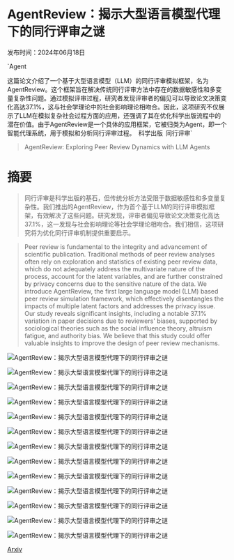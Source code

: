 # AgentReview：揭示大型语言模型代理下的同行评审之谜

发布时间：2024年06月18日

`Agent

这篇论文介绍了一个基于大型语言模型（LLM）的同行评审模拟框架，名为AgentReview。这个框架旨在解决传统同行评审方法中存在的数据敏感性和多变量复杂性问题。通过模拟评审过程，研究者发现评审者的偏见可以导致论文决策变化高达37.1%，这与社会学理论中的社会影响理论相吻合。因此，这项研究不仅展示了LLM在模拟复杂社会过程方面的应用，还强调了其在优化科学出版流程中的潜在价值。由于AgentReview是一个具体的应用框架，它被归类为Agent，即一个智能代理系统，用于模拟和分析同行评审过程。` `科学出版` `同行评审`

> AgentReview: Exploring Peer Review Dynamics with LLM Agents

# 摘要

> 同行评审是科学出版的基石，但传统分析方法受限于数据敏感性和多变量复杂性。我们推出的AgentReview，作为首个基于LLM的同行评审模拟框架，有效解决了这些问题。研究发现，评审者偏见导致论文决策变化高达37.1%，这一发现与社会影响理论等社会学理论相吻合。我们相信，这项研究将为优化同行评审机制提供重要启示。

> Peer review is fundamental to the integrity and advancement of scientific publication. Traditional methods of peer review analyses often rely on exploration and statistics of existing peer review data, which do not adequately address the multivariate nature of the process, account for the latent variables, and are further constrained by privacy concerns due to the sensitive nature of the data. We introduce AgentReview, the first large language model (LLM) based peer review simulation framework, which effectively disentangles the impacts of multiple latent factors and addresses the privacy issue. Our study reveals significant insights, including a notable 37.1% variation in paper decisions due to reviewers' biases, supported by sociological theories such as the social influence theory, altruism fatigue, and authority bias. We believe that this study could offer valuable insights to improve the design of peer review mechanisms.

![AgentReview：揭示大型语言模型代理下的同行评审之谜](../../../paper_images/2406.12708/x1.png)

![AgentReview：揭示大型语言模型代理下的同行评审之谜](../../../paper_images/2406.12708/x2.png)

![AgentReview：揭示大型语言模型代理下的同行评审之谜](../../../paper_images/2406.12708/x3.png)

![AgentReview：揭示大型语言模型代理下的同行评审之谜](../../../paper_images/2406.12708/x4.png)

![AgentReview：揭示大型语言模型代理下的同行评审之谜](../../../paper_images/2406.12708/x7.png)

![AgentReview：揭示大型语言模型代理下的同行评审之谜](../../../paper_images/2406.12708/x8.png)

![AgentReview：揭示大型语言模型代理下的同行评审之谜](../../../paper_images/2406.12708/x27.png)

![AgentReview：揭示大型语言模型代理下的同行评审之谜](../../../paper_images/2406.12708/x34.png)

![AgentReview：揭示大型语言模型代理下的同行评审之谜](../../../paper_images/2406.12708/x35.png)

![AgentReview：揭示大型语言模型代理下的同行评审之谜](../../../paper_images/2406.12708/x36.png)

![AgentReview：揭示大型语言模型代理下的同行评审之谜](../../../paper_images/2406.12708/x40.png)

![AgentReview：揭示大型语言模型代理下的同行评审之谜](../../../paper_images/2406.12708/x41.png)

![AgentReview：揭示大型语言模型代理下的同行评审之谜](../../../paper_images/2406.12708/x42.png)

[Arxiv](https://arxiv.org/abs/2406.12708)